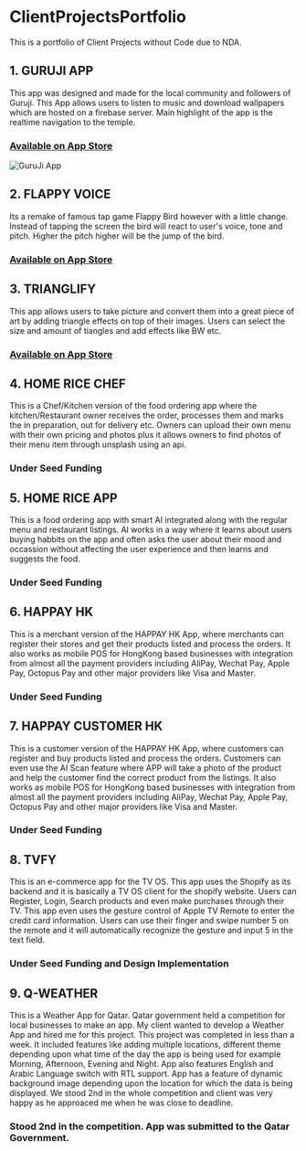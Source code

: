 
# ClientProjectsPortfolio
This is a portfolio of Client Projects without Code due to NDA. 

## 1. GURUJI APP
This app was designed and made for the local community and followers of Guruji. This App allows users to listen to music and download wallpapers which are hosted on a firebase server. Main highlight of the app is the realtime navigation to the temple.

### [Available on App Store](https://apps.apple.com/us/app/jai-guru-ji/id1214655069)

![GuruJi App](https://drive.google.com/open?id=1Gs4JaEI_qW2noixeO-NGyBcEc0mjZhgK)

## 2. FLAPPY VOICE
Its a remake of famous tap game Flappy Bird however with a little change. Instead of tapping the screen the bird will react to user's voice, tone and pitch. Higher the pitch higher will be the jump of the bird. 

### [Available on App Store](https://apps.apple.com/am/app/flappy-voice/id1219755200)



## 3. TRIANGLIFY
This app allows users to take picture and convert them into a great piece of art by adding triangle effects on top of their images. Users can select the size and amount of tiangles and add effects like BW etc. 

### [Available on App Store](https://apps.apple.com/us/app/trianglify-create-polygon-art/id1297982647)



## 4. HOME RICE CHEF
This is a Chef/Kitchen version of the food ordering app where the kitchen/Restaurant owner receives the order, processes them and marks the in preparation, out for delivery etc. Owners can upload their own menu with their own pricing and photos plus it allows owners to find photos of their menu item through unsplash using an api. 

### Under Seed Funding



## 5. HOME RICE APP
This is a food ordering app with smart AI integrated along with the regular menu and restaurant listings. AI works in a way where it learns about users buying habbits on the app and often asks the user about their mood and occassion without affecting the user experience and then learns and suggests the food. 

### Under Seed Funding



## 6. HAPPAY HK 
This is a merchant version of the HAPPAY HK App, where merchants can register their stores and get their products listed and process the orders. It also works as mobile POS for HongKong based businesses with integration from almost all the payment providers including AliPay, Wechat Pay, Apple Pay, Octopus Pay and other major providers like Visa and Master. 

### Under Seed Funding



## 7. HAPPAY CUSTOMER HK
This is a customer version of the HAPPAY HK App, where customers can register and buy products listed and process the orders. Customers can even use the AI Scan feature where APP will take a photo of the product and help the customer find the correct product from the listings. It also works as mobile POS for HongKong based businesses with integration from almost all the payment providers including AliPay, Wechat Pay, Apple Pay, Octopus Pay and other major providers like Visa and Master.

### Under Seed Funding



## 8. TVFY
This is an e-commerce app for the TV OS. This app uses the Shopify as its backend and it is basically a TV OS client for the shopify website. Users can Register, Login, Search products and even make purchases through their TV. This app even uses the gesture control of Apple TV Remote to enter the credit card information. Users can use their finger and swipe number 5 on the remote and it will automatically recognize the gesture and input 5 in the text field. 

### Under Seed Funding and Design Implementation




## 9. Q-WEATHER
This is a Weather App for Qatar. Qatar government held a competition for local businesses to make an app. My client wanted to develop a Weather App and hired me for this project. This project was completed in less than a week. It included features like adding multiple locations, different theme depending upon what time of the day the app is being used for example Morning, Afternoon, Evening and Night. App also features English and Arabic Language switch with RTL support. App has a feature of dynamic background image depending upon the location for which the data is being displayed. We stood 2nd in the whole competition and client was very happy as he approaced me when he was close to deadline. 

### Stood 2nd in the competition. App was submitted to the Qatar Government.
